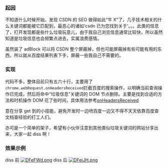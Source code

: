 ### 起因

不知道什么时候开始，发现 CSDN 的 SEO 做得如此“牛 X”了，几乎技术相关的什么关键词都能被它匹配到，最恶心的诸如‘csdn 已为您找到关于’。。。此类的信息了，打开发现都是些什么垃圾玩意儿，由于我自己浏览信息通常比较快，所以虽然知道是垃圾信息也会频繁点进去，实属浪费感情。

虽然装了 adBlock 可以将 CSDN 整个屏蔽掉，但也可能屏蔽掉有些可能有用的东西，所以就从百度结果列表下手，屏蔽一些我自己不需要的。

### 实现

代码不多，整体目前只有五六十行，主要用了`chrome.webRequest.onHeadersReceived`拦截百度的搜索操作，以明确当前查询操作已完成，然后将命中“垃圾信息”关键词的 DOM 节点删除。主要是找到合适的方法和时机操作 DOM 花了些时间，具体用法参考[onHeadersReceived](https://developer.mozilla.org/en-US/docs/Mozilla/Add-ons/WebExtensions/API/webRequest/onHeadersReceived/)

意在分享 get 到的小技能，避免开发时一边喷百度一边又不得不天天依靠百度查文档查经验的打工人们。

亦可是一个简单的架子，希望有小伙伴注意到其他类似垃圾关键词的网站分享出来，大家一起 diss 啊！

### 效果示例

diss 前
[![DFeFWd.png](https://s3.ax1x.com/2020/11/15/DFeFWd.png)](https://imgchr.com/i/DFeFWd)
diss 后
[![DFeiJH.png](https://s3.ax1x.com/2020/11/15/DFeiJH.png)](https://imgchr.com/i/DFeiJH)

